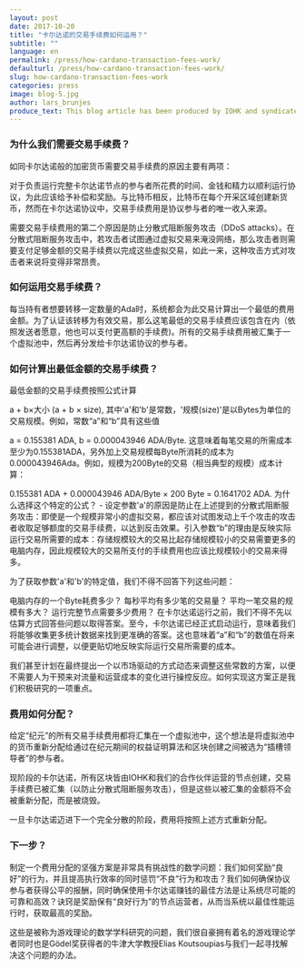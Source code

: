 ```yaml
---
layout: post
date: 2017-10-20
title: "卡尔达诺的交易手续费如何运用？"
subtitle: ""
language: en
permalink: /press/how-cardano-transaction-fees-work/
defaulturl: /press/how-cardano-transaction-fees-work/
slug: how-cardano-transaction-fees-work
categories: press
image: blog-5.jpg
author: lars_brunjes
produce_text: This blog article has been produced by IOHK and syndicated by Cardano Foundation for wider distribution.
---
```


### 为什么我们需要交易手续费？

如同卡尔达诺般的加密货币需要交易手续费的原因主要有两项：

对于负责运行完整卡尔达诺节点的参与者所花费的时间、金钱和精力以顺利运行协议，为此应该给予补偿和奖励。与比特币相反，比特币在每个开采区域创建新货币，然而在卡尔达诺协议中，交易手续费用是协议参与者的唯一收入来源。<!--break-->

需要交易手续费用的第二个原因是防止分散式阻断服务攻击（DDoS attacks）。在分散式阻断服务攻击中，若攻击者试图通过虚拟交易来淹没网络，那么攻击者则需要支付足够金额的交易手续费以完成这些虚拟交易，如此一来，这种攻击方式对攻击者来说将变得非常昂贵。

### 如何运用交易手续费？

每当持有者想要转移一定数量的Ada时，系统都会为此交易计算出一个最低的费用金额。为了认证该转移为有效交易，那么这笔最低的交易手续费应该包含在内（依照发送者愿意，他也可以支付更高额的手续费)。所有的交易手续费用被汇集于一个虚拟池中，然后再分发给卡尔达诺协议的参与者。

### 如何计算出最低金额的交易手续费？
最低金额的交易手续费按照公式计算
 
a + b×大小 (a + b × size),
其中'a'和'b'是常数，'规模(size)'是以Bytes为单位的交易规模。例如，常数“a”和“b”具有这些值

a = 0.155381 ADA,
b = 0.000043946 ADA/Byte.
这意味着每笔交易的所需成本至少为0.155381ADA，另外加上交易规模每Byte所消耗的成本为0.000043946Ada。例如，规模为200Byte的交易（相当典型的规模）成本计算：

0.155381 ADA + 0.000043946 ADA/Byte × 200 Byte = 0.1641702 ADA.
为什么选择这个特定的公式？ - 设定参数'a'的原因是防止在上述提到的分散式阻断服务攻击：即使是一个规模非常小的虚拟交易，都应该对试图发动上千个攻击的攻击者收取足够额度的交易手续费，以达到反击效果。引入参数“b”的理由是反映实际运行交易所需要的成本：存储规模较大的交易比起存储规模较小的交易需要更多的电脑内存，因此规模较大的交易所支付的手续费用也应该比规模较小的交易来得多。

为了获取参数'a'和'b'的特定值，我们不得不回答下列这些问题：

电脑内存的一个Byte耗费多少？
每秒平均有多少笔的交易量？
平均一笔交易的规模有多大？
运行完整节点需要多少费用？
在卡尔达诺运行之前，我们不得不先以估算方式回答些问题以取得答案。至今，卡尔达诺已经正式启动运行，意味着我们将能够收集更多统计数据来找到更准确的答案。这也意味着“a”和“b”的数值在将来可能会进行调整，以便更贴切地反映实际运行交易所需要的成本。

我们甚至计划在最终提出一个以市场驱动的方式动态来调整这些常数的方案，以便不需要人为干预来对流量和运营成本的变化进行操控反应。如何实现这方案正是我们积极研究的一项重点。

### 费用如何分配？
给定“纪元”的所有交易手续费用都将汇集在一个虚拟池中，这个想法是将虚拟池中的货币重新分配给通过在纪元期间的权益证明算法和区块创建之间被选为“插槽领导者”的参与者。

现阶段的卡尔达诺，所有区块皆由IOHK和我们的合作伙伴运营的节点创建，交易手续费已被汇集（以防止分散式阻断服务攻击），但是这些以被汇集的金额将不会被重新分配，而是被烧毁。

一旦卡尔达诺迈进下一个完全分散的阶段，费用将按照上述方式重新分配。

### 下一步？
制定一个费用分配的坚强方案是非常具有挑战性的数学问题：我们如何奖励“良好”的行为，并且提高执行效率的同时惩罚“不良”行为和攻击？我们如何确保协议参与者获得公平的报酬，同时确保使用卡尔达诺赚钱的最佳方法是让系统尽可能的可靠和高效？诀窍是奖励保有“良好行为”的节点运营者，从而当系统以最佳性能运行时，获取最高的奖励。

这些是被称为游戏理论的数学学科研究的问题，我们很自豪拥有着名的游戏理论学者同时也是Gödel奖获得者的牛津大学教授Elias Koutsoupias与我们一起寻找解决这个问题的办法。